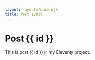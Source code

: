 ```yaml
---
layout: layouts/base.njk
title: Post 12039
---
```


# Post {{ id }}

This is post {{ id }} in my Eleventy project.

